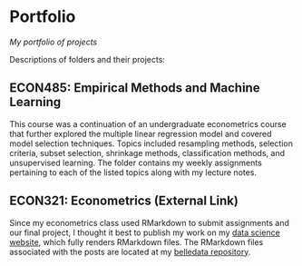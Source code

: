 # Portfolio
_My portfolio of projects_

Descriptions of folders and their projects:

## ECON485: Empirical Methods and Machine Learning

This course was a continuation of an undergraduate econometrics course that further explored the multiple linear regression model and covered model selection techniques. Topics included resampling methods, selection criteria, subset selection, shrinkage methods, classification methods, and unsupervised learning. The folder contains my weekly assignments pertaining to each of the listed topics along with my lecture notes.

## ECON321: Econometrics (External Link)

Since my econometrics class used RMarkdown to submit assignments and our final project, I thought it best to publish my work on my [data science website](https://belledata.rbind.io/categories/undergraduate-econometrics/), which fully renders RMarkdown files. The RMarkdown files associated with the posts are located at my [belledata repository](https://github.com/beliciataylor/belledata/tree/master/content/post).
